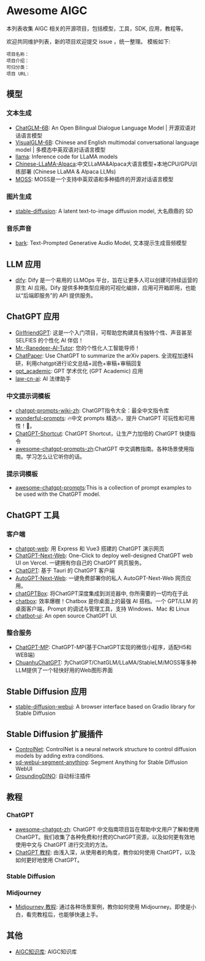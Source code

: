 # Awesome AIGC

本列表收集 AIGC 相关的开源项目，包括模型，工具，SDK, 应用，教程等。

欢迎共同维护列表，新的项目欢迎提交 issue ，统一整理。 模板如下:
```
项目名称：
项目介绍：
可归分类：
项目 URL:
``` 

<!-- markdown-toc -->

## 模型
### 文本生成
- [ChatGLM-6B](https://github.com/THUDM/ChatGLM-6B): An Open Bilingual Dialogue Language Model | 开源双语对话语言模型
- [VisualGLM-6B](https://github.com/THUDM/VisualGLM-6B): Chinese and English multimodal conversational language model | 多模态中英双语对话语言模型
- [llama](https://github.com/facebookresearch/llama): Inference code for LLaMA models
- [Chinese-LLaMA-Alpaca](https://github.com/ymcui/Chinese-LLaMA-Alpaca):中文LLaMA&Alpaca大语言模型+本地CPU/GPU训练部署 (Chinese LLaMA & Alpaca LLMs)
- [MOSS](https://github.com/OpenLMLab/MOSS): MOSS是一个支持中英双语和多种插件的开源对话语言模型

### 图片生成
- [stable-diffusion](https://github.com/CompVis/stable-diffusion): A latent text-to-image diffusion model, 大名鼎鼎的 SD

### 音乐声音
- [bark](https://github.com/suno-ai/bark): Text-Prompted Generative Audio Model, 文本提示生成音频模型

## LLM 应用
- [dify](https://github.com/langgenius/dify): Dify 是一个易用的 LLMOps 平台，旨在让更多人可以创建可持续运营的原生 AI 应用。Dify 提供多种类型应用的可视化编排，应用可开箱即用，也能以“后端即服务”的 API 提供服务。

## ChatGPT 应用
- [GirlfriendGPT](https://github.com/EniasCailliau/GirlfriendGPT): 这是一个入门项目，可帮助您构建具有独特个性、声音甚至 SELFIES 的个性化 AI 伴侣！
- [Mr.-Ranedeer-AI-Tutor](https://github.com/JushBJJ/Mr.-Ranedeer-AI-Tutor): 您的个性化人工智能导师！
- [ChatPaper](https://github.com/kaixindelele/ChatPaper): Use ChatGPT to summarize the arXiv papers. 全流程加速科研，利用chatgpt进行论文总结+润色+审稿+审稿回复
- [gpt_academic](https://github.com/binary-husky/gpt_academic): GPT 学术优化 (GPT Academic) 应用
- [law-cn-ai](https://github.com/lvwzhen/law-cn-ai): AI 法律助手

### 中文提示词模板
- [chatgpt-prompts-wiki-zh](https://github.com/AIzhibei/chatgpt-prompts-wiki-zh): ChatGPT指令大全：最全中文指令库
- [wonderful-prompts](https://github.com/yzfly/wonderful-prompts): 🔥中文 prompts 精选🔥，提升 ChatGPT 可玩性和可用性！🚀。
- [ChatGPT-Shortcut](https://github.com/rockbenben/ChatGPT-Shortcut): ChatGPT Shortcut，让生产力加倍的 ChatGPT 快捷指令
- [awesome-chatgpt-prompts-zh](https://github.com/PlexPt/awesome-chatgpt-prompts-zh):ChatGPT 中文调教指南。各种场景使用指南。学习怎么让它听你的话。



### 提示词模板
- [awesome-chatgpt-prompts](https://github.com/f/awesome-chatgpt-prompts):This is a collection of prompt examples to be used with the ChatGPT model.
## ChatGPT 工具

### 客户端
- [chatgpt-web](https://github.com/Chanzhaoyu/chatgpt-web): 用 Express 和 Vue3 搭建的 ChatGPT 演示网页
- [ChatGPT-Next-Web](https://github.com/Yidadaa/ChatGPT-Next-Web): One-Click to deploy well-designed ChatGPT web UI on Vercel. 一键拥有你自己的 ChatGPT 网页服务。
- [ChatGPT](https://github.com/lencx/ChatGPT): 基于 Tauri 的 ChatGPT 客户端
- [AutoGPT-Next-Web](https://github.com/ConnectAI-E/AutoGPT-Next-Web): 一键免费部署你的私人 AutoGPT-Next-Web 网页应用。
- [chatGPTBox](https://github.com/josStorer/chatGPTBox): 将ChatGPT深度集成到浏览器中, 你所需要的一切均在于此
- [chatbox](https://github.com/Bin-Huang/chatbox): 效率爆棚！Chatbox 是你桌面上的最强 AI 搭档。一个 GPT/LLM 的桌面客户端，Prompt 的调试与管理工具，支持 Windows、Mac 和 Linux
- [chatbot-ui](https://github.com/mckaywrigley/chatbot-ui): An open source ChatGPT UI.

### 整合服务
- [ChatGPT-MP](https://github.com/oldinaction/ChatGPT-MP): ChatGPT-MP(基于ChatGPT实现的微信小程序，适配H5和WEB端)
- [ChuanhuChatGPT](https://github.com/GaiZhenbiao/ChuanhuChatGPT): 为ChatGPT/ChatGLM/LLaMA/StableLM/MOSS等多种LLM提供了一个轻快好用的Web图形界面


## Stable Diffusion 应用
- [stable-diffusion-webui](https://github.com/AUTOMATIC1111/stable-diffusion-webui):  A browser interface based on Gradio library for Stable Diffusion
## Stable Diffusion 扩展插件
- [ControlNet](https://github.com/lllyasviel/ControlNet): ControlNet is a neural network structure to control diffusion models by adding extra conditions.
- [sd-webui-segment-anything](https://github.com/continue-revolution/sd-webui-segment-anything): Segment Anything for Stable Diffusion WebUI
- [GroundingDINO](https://github.com/IDEA-Research/GroundingDINO): 自动标注插件


## 教程

### ChatGPT
- [awesome-chatgpt-zh](https://github.com/yzfly/awesome-chatgpt-zh): ChatGPT 中文指南项目旨在帮助中文用户了解和使用ChatGPT。我们收集了各种免费和付费的ChatGPT资源，以及如何更有效地使用中文与 ChatGPT 进行交流的方法。
- [ChatGPT 教程](https://learningprompt.wiki/docs/chatgpt-learning-path): 由浅入深，从使用者的角度，教你如何使用 ChatGPT，以及如何更好地使用 ChatGPT。

### Stable Diffusion

### Midjourney
- [Midjourney 教程](https://learningprompt.wiki/docs/midjourney-learning-path): 通过各种场景案例，教你如何使用 Midjourney。即使是小白，看完教程后，也能够快速上手。


## 其他
- [AIGC知识库](https://hf0y97ff1r.feishu.cn/wiki/RT8TwdKrfito5Akdxw0ckLxZnLY): AIGC知识库